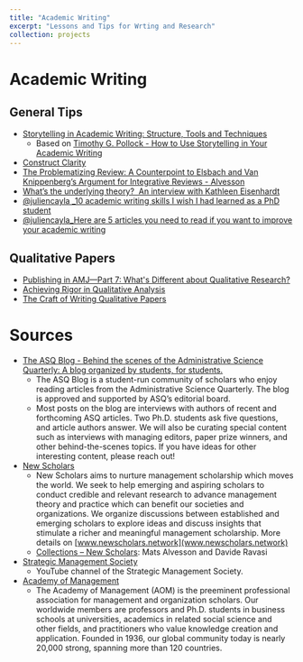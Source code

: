 ```yaml
---
title: "Academic Writing"
excerpt: "Lessons and Tips for Wrting and Research"
collection: projects
---
```


# Academic Writing

## General Tips

- [Storytelling in Academic Writing: Structure, Tools and Techniques](https://youtu.be/rGdTPkPMeDU)
	- Based on [Timothy G. Pollock - How to Use Storytelling in Your Academic Writing](https://www.e-elgar.com/shop/gbp/how-to-use-storytelling-in-your-academic-writing-9781839102813.html)
- [Construct Clarity ](https://www.youtube.com/watch?v=6oe3L95JTes)
- [The Problematizing Review: A Counterpoint to Elsbach and Van Knippenberg’s Argument for Integrative Reviews - Alvesson](https://onlinelibrary.wiley.com/doi/abs/10.1111/joms.12582)
- [What’s the underlying theory?  An interview with Kathleen Eisenhardt](https://projectscrib.org/2022/07/29/whats-the-underlying-theory-an-interview-with-kathleen-eisenhardt/)
- [@juliencayla _10 academic writing skills I wish I had learned as a PhD student](https://twitter.com/juliencayla/status/1574628448680566784)
- [@juliencayla_Here are 5 articles you need to read if you want to improve your academic writing](https://twitter.com/juliencayla/status/1572757833623273472)

## Qualitative Papers

- [Publishing in AMJ—Part 7: What's Different about Qualitative Research?](https://journals.aom.org/doi/10.5465/amj.2012.4003)
- [Achieving Rigor in Qualitative Analysis](https://www.youtube.com/watch?v=yYDv8WHcuOY)
- [The Craft of Writing Qualitative Papers](https://www.youtube.com/watch?v=NOyvX0jY3Q4)


# Sources

- [The ASQ Blog - Behind the scenes of the Administrative Science Quarterly: A blog organized by students, for students.](https://asqblog.com/)
	- The ASQ Blog is a student-run community of scholars who enjoy reading articles from the Administrative Science Quarterly. The blog is approved and supported by ASQ’s editorial board.
	- Most posts on the blog are interviews with authors of recent and forthcoming ASQ articles. Two Ph.D. students ask five questions, and article authors answer. We will also be curating special content such as interviews with managing editors, paper prize winners, and other behind-the-scenes topics. If you have ideas for other interesting content, please reach out!
- [New Scholars](https://www.youtube.com/c/NewScholars/videos)
	- New Scholars aims to nurture management scholarship which moves the world. We seek to help emerging and aspiring scholars to conduct credible and relevant research to advance management theory and practice which can benefit our societies and organizations. We organize discussions between established and emerging scholars to explore ideas and discuss insights that stimulate a richer and meaningful management scholarship. More details on [www.newscholars.network](www.newscholars.network)
	- [Collections – New Scholars](https://newscholars.network/collections/): Mats Alvesson and Davide Ravasi
- [Strategic Management Society](https://www.youtube.com/c/StrategicManagementSociety)
	-  YouTube channel of the Strategic Management Society. 
- [Academy of Management](https://www.youtube.com/user/AcademyOfManagement/playlists)
	- The Academy of Management (AOM) is the preeminent professional association for management and organization scholars. Our worldwide members are professors and Ph.D. students in business schools at universities, academics in related social science and other fields, and practitioners who value knowledge creation and application. Founded in 1936, our global community today is nearly 20,000 strong, spanning more than 120 countries.